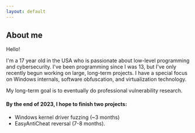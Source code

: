 ```yaml
---
layout: default
---
```


## About me

Hello! 

I'm a 17 year old in the USA who is passionate about low-level programming and cybersecurity. I've been programming since I was 13, but I've only recently begun working on large, long-term projects. I have a special focus on Windows internals, software obfuscation, and virtualization technology.

My long-term goal is to eventually do professional vulnerability research.  

#### By the end of 2023, I hope to finish two projects: 
 *  Windows kernel driver fuzzing (~3 months)
 *  EasyAntiCheat reversal (7-8 months).
